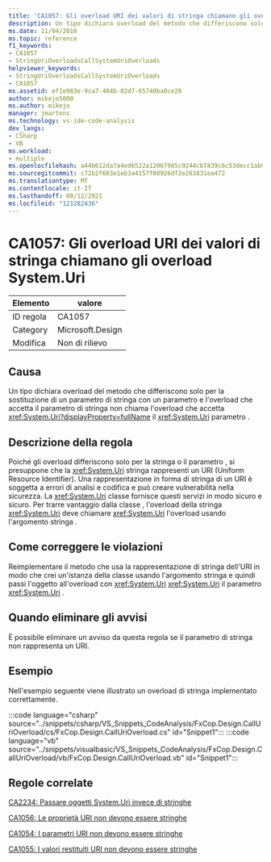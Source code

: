 ```yaml
---
title: 'CA1057: Gli overload URI dei valori di stringa chiamano gli overload System.Uri'
description: Un tipo dichiara overload del metodo che differiscono solo per la sostituzione di un parametro di stringa con un parametro System.Uri e l'overload che accetta il parametro string non chiama l'overload che accetta il parametro System.Uri.
ms.date: 11/04/2016
ms.topic: reference
f1_keywords:
- CA1057
- StringUriOverloadsCallSystemUriOverloads
helpviewer_keywords:
- StringUriOverloadsCallSystemUriOverloads
- CA1057
ms.assetid: ef1e983e-9ca7-404b-82d7-65740ba0ce20
author: mikejo5000
ms.author: mikejo
manager: jmartens
ms.technology: vs-ide-code-analysis
dev_langs:
- CSharp
- VB
ms.workload:
- multiple
ms.openlocfilehash: a44b612da7a4ed6522a12067985c9244cb7439c6c53decc1ab0f1422a736576f
ms.sourcegitcommit: c72b2f603e1eb3a4157f00926df2e263831ea472
ms.translationtype: MT
ms.contentlocale: it-IT
ms.lasthandoff: 08/12/2021
ms.locfileid: "121282436"
---
```

# <a name="ca1057-string-uri-overloads-call-systemuri-overloads"></a>CA1057: Gli overload URI dei valori di stringa chiamano gli overload System.Uri

|Elemento|valore|
|-|-|
|ID regola|CA1057|
|Category|Microsoft.Design|
|Modifica|Non di rilievo|

## <a name="cause"></a>Causa

Un tipo dichiara overload del metodo che differiscono solo per la sostituzione di un parametro di stringa con un parametro e l'overload che accetta il parametro di stringa non chiama l'overload che accetta <xref:System.Uri?displayProperty=fullName> il <xref:System.Uri> parametro .

## <a name="rule-description"></a>Descrizione della regola
Poiché gli overload differiscono solo per la stringa o il parametro , si presuppone che la <xref:System.Uri> stringa rappresenti un URI (Uniform Resource Identifier). Una rappresentazione in forma di stringa di un URI è soggetta a errori di analisi e codifica e può creare vulnerabilità nella sicurezza. La <xref:System.Uri> classe fornisce questi servizi in modo sicuro e sicuro. Per trarre vantaggio dalla classe , l'overload della stringa <xref:System.Uri> deve chiamare <xref:System.Uri> l'overload usando l'argomento stringa .

## <a name="how-to-fix-violations"></a>Come correggere le violazioni
Reimplementare il metodo che usa la rappresentazione di stringa dell'URI in modo che crei un'istanza della classe usando l'argomento stringa e quindi passi l'oggetto all'overload con <xref:System.Uri> <xref:System.Uri> il parametro <xref:System.Uri> .

## <a name="when-to-suppress-warnings"></a>Quando eliminare gli avvisi
È possibile eliminare un avviso da questa regola se il parametro di stringa non rappresenta un URI.

## <a name="example"></a>Esempio
Nell'esempio seguente viene illustrato un overload di stringa implementato correttamente.

:::code language="csharp" source="../snippets/csharp/VS_Snippets_CodeAnalysis/FxCop.Design.CallUriOverload/cs/FxCop.Design.CallUriOverload.cs" id="Snippet1":::
:::code language="vb" source="../snippets/visualbasic/VS_Snippets_CodeAnalysis/FxCop.Design.CallUriOverload/vb/FxCop.Design.CallUriOverload.vb" id="Snippet1":::

## <a name="related-rules"></a>Regole correlate
[CA2234: Passare oggetti System.Uri invece di stringhe](/dotnet/fundamentals/code-analysis/quality-rules/ca2234)

[CA1056: Le proprietà URI non devono essere stringhe](/dotnet/fundamentals/code-analysis/quality-rules/ca1056)

[CA1054: I parametri URI non devono essere stringhe](/dotnet/fundamentals/code-analysis/quality-rules/ca1054)

[CA1055: I valori restituiti URI non devono essere stringhe](/dotnet/fundamentals/code-analysis/quality-rules/ca1055)
